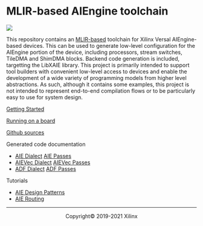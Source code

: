 # MLIR-based AIEngine toolchain

![](https://mlir.llvm.org//mlir-logo.png)

This repository contains an [MLIR-based](https://mlir.llvm.org/) toolchain for Xilinx Versal AIEngine-based devices.  This can be used to generate low-level configuration for the AIEngine portion of the device, including processors, stream switches, TileDMA and ShimDMA blocks. Backend code generation is included, targetting the LibXAIE library.  This project is primarily intended to support tool builders with convenient low-level access to devices and enable the development of a wide variety of programming models from higher level abstractions.  As such, although it contains some examples, this project is not intended to represent end-to-end compilation flows or to be particularly easy to use for system design.

[Getting Started](Building.md)

[Running on a board](Platform.md)

[Github sources](https://github.com/Xilinx/mlir-aie)

Generated code documentation
- [AIE Dialect](AIEDialect.md) [AIE Passes](AIEPasses.md)
- [AIEVec Dialect](AIEVecDialect.md) [AIEVec Passes](AIEVecPasses.md)
- [ADF Dialect](ADFDialect.md) [ADF Passes](ADFPasses.md)

Tutorials
- [AIE Design Patterns](AIEDesignPatterns)
- [AIE Routing](AIERouting)

-----

<p align="center">Copyright&copy; 2019-2021 Xilinx</p>
